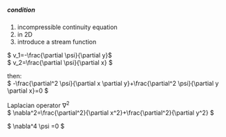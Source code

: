 ##### condition
1. incompressible continuity equation
2. in 2D
3. introduce a stream function 

$
v_1=-\frac{\partial \psi}{\partial y}$       
$
v_2=\frac{\partial \psi}{\partial x} 
$  

then:  
$
-\frac{\partial^2 \psi}{\partial x \partial y}+\frac{\partial^2 \psi}{\partial y \partial x}=0
$  

Laplacian operator $\nabla^2$  
$
\nabla^2=\frac{\partial^2}{\partial x^2}+\frac{\partial^2}{\partial y^2}
$  

$
\nabla^4 \psi =0
$

